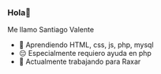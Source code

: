 ### Hola👋
Me llamo Santiago Valente
- 🌱 Aprendiendo HTML, css, js, php, mysql
- 😔 Especialmente requiero ayuda en php 
- 🔭 Actualmente trabajando para Raxar
<!--
**Unity-in/Unity-in** is a ✨ _special_ ✨ repository because its `README.md` (this file) appears on your GitHub profile.

Here are some ideas to get you started:

- 🔭 I’m currently working on ...
- 🌱 I’m currently learning ...
- 👯 I’m looking to collaborate on ...
- 🤔 I’m looking for help with ...
- 💬 Ask me about ...
- 📫 How to reach me: ...
- 😄 Pronouns: ...
- ⚡ Fun fact: ...
-->
